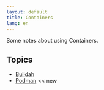 ```yaml
---
layout: default
title: Containers
lang: en
---
```

Some notes about using Containers.

## Topics
* [Buildah](buildah)
* [Podman](podman) <span class="badge badge-primary"><< new</span>

